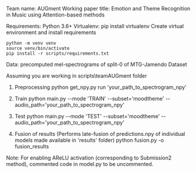 Team name: AUGment
Working paper title: Emotion and Theme Recognition in Music using Attention-based methods

Requirements:
    Python 3.6+
    Virtualenv: pip install virtualenv
    Create virtual environment and install requirements

    python -m venv venv
    source venv/bin/activate
    pip install -r scripts/requirements.txt

Data: precomputed mel-spectrograms of split-0 of MTG-Jamendo Dataset

Assuming you are working in scripts\teamAUGment folder

1. Preprocessing
python get_npy.py run 'your_path_to_spectrogram_npy'

2. Train
python main.py --mode 'TRAIN' --subset='moodtheme' --audio_path='your_path_to_spectrogram_npy'

3. Test
python main.py --mode 'TEST' --subset='moodtheme' --audio_path='your_path_to_spectrogram_npy'

4. Fusion of results (Performs late-fusion of predictions.npy of individual models made available in 'results' folder)
python fusion.py -o fusion_results


Note: For enabling AReLU activation (corresponding to Submission2 method), commented code in model.py to be uncommented.  